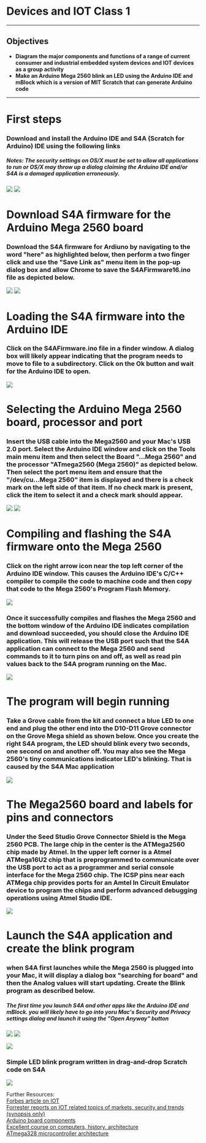 # Devices and IOT Class 1

---
## Objectives
- **Diagram the major components and functions of a range of current consumer and industrial embedded system devices and IOT devices as a group activity**
- **Make an Arduino Mega 2560 blink an LED using the Arduino IDE and mBlock which is a version of MIT Scratch that can generate Arduino code**

---

# First steps
### Download and install the Arduino IDE and S4A (Scratch for Arduino) IDE using the following links

##### Notes: The security settings on OS/X must be set to allow all applications to run or OS/X may throw up a dialog claiming the Arduino IDE and/or S4A is a damaged application erroneously.
![](images/ArduinoIDEDownload.png)
![](images/S4ADownload.png)
# Download S4A firmware for the Arduino Mega 2560 board
### Download the S4A firmware for Ardiuno by navigating to the word "here" as highlighted below, then perform a two finger click and use the "Save Link as" menu item in the pop-up dialog box and allow Chrome to save the S4AFirmware16.ino file as depicted below.
![](images/S4AFirmwareDownload.png)
![](images/S4AFirmwareSave.png)
# Loading the S4A firmware into the Arduino IDE
### Click on the S4AFirmware.ino file in a finder window. A dialog box will likely appear indicating that the program needs to move to file to a subdirectory. Click on the Ok button and wait for the Arduino IDE to open.
![](images/S4AFirmwareOpenInIDE.png)
# Selecting the Arduino Mega 2560 board, processor and port
### Insert the USB cable into the Mega2560 and your Mac's USB 2.0 port. Select the Arduino IDE window and click on the Tools main menu item and then select the Board "...Mega 2560" and the processor "ATmega2560 (Mega 2560)" as depicted below. Then select the port menu item and ensure that the "/dev/cu...Mega 2560" item is displayed and there is a check mark on the left side of that item. If no check mark is present, click the item to select it and a check mark should appear.

![](images/SetBoardTypeInIDE.png)
![](images/SetBoardPortInIDE.png)
# Compiling and flashing the S4A firmware onto the Mega 2560
### Click on the right arrow icon near the top left corner of the Arduino IDE window. This causes the Arduino IDE's C/C++ compiler to compile the code to machine code and then copy that code to the Mega 2560's Program Flash Memory.
![](images/S4AFirmwareCompile.png)
### Once it successfully compiles and flashes the Mega 2560 and the bottom window of the Arduino IDE indicates compilation and download succeeded, you should close the Arduino IDE application. This will release the USB port such that the S4A application can connect to the Mega 2560 and send commands to it to turn pins on and off, as well as read pin values back to the S4A program running on the Mac.
![](images/S4AFirmwareDoneUploading.png)

# The program will begin running
### Take a Grove cable from the kit and connect a blue LED to one end and plug the other end into the D10-D11 Grove connector on the Grove Mega shield as shown below. Once you create the right S4A program, the LED should blink every two seconds, one second on and another off. You may also see the Mega 2560's tiny communications indicator LED's blinking. That is caused by the S4A Mac application 
![](images/ArduinoMegaPin10.gif)

# The Mega2560 board and labels for pins and connectors
### Under the Seed Studio Grove Connector Shield is the Mega 2560 PCB. The large chip in the center is the ATMega2560 chip made by Atmel. In the upper left corner is a Atmel ATMega16U2 chip that is preprogrammed to communicate over the USB port to act as a programmer and serial console interface for the Mega 2560 chip. The ICSP pins near each ATMega chip provides ports for an Amtel In Circuit Emulator device to program the chips and perform advanced debugging operations using Atmel Studio IDE.

![](images/Mega2560Board.png)
# Launch the S4A application and create the blink program
### when S4A first launches while the Mega 2560 is plugged into your Mac, it will display a dialog box "searching for board" and then the Analog values will start updating. Create the Blink program as described below.

##### The first time you launch S4A and other apps like the Arduino IDE and mBlock. you will likely have to go into yoru Mac's Security and Privacy settings dialog and launch it using the "Open Anyway" button
![](images/SecurityAndPrivacyDialog.png)
![](images/openApplicationDialog.png)


![](images/S4ABlinkProgram.png)
### Simple LED blink program written in drag-and-drop Scratch code on S4A

![](images/Class1S4ABlinkLEDSolution.png)

Further Resources: <br>
[Forbes article on IOT](http://www.forbes.com/sites/gilpress/2016/04/28/consumer-iot-forrester-and-idc-on-consumer-interest-and-concerns/#52516e3e2140) <br>
[Forrester reports on IOT related topics of markets, security and trends (synopsis only)](https://www.forrester.com/search?sort=3&N=21053+10001) <br>
[Arduino board components](http://cactus.io/platform/arduino/arduino-uno) <br>
[Excellent course on computers, history, architecture](http://courses.cs.washington.edu/courses/csep567/10wi/lectures/) <br>
[ATmega328 microcontroller architecture](
http://courses.cs.washington.edu/courses/csep567/10wi/lectures/Lecture6.pdf)



